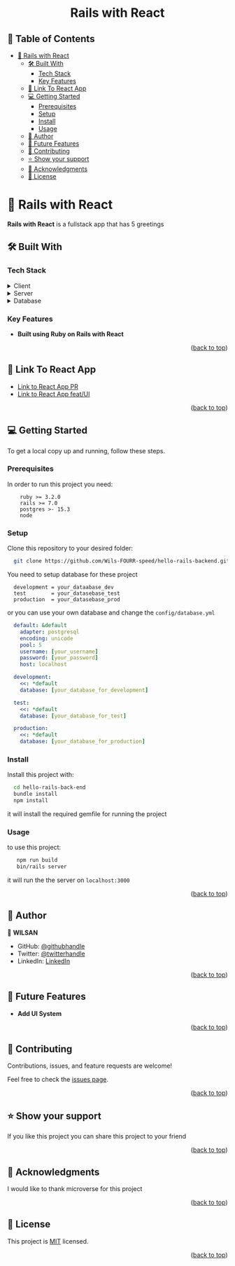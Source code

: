<a name="readme-top"></a>

<div align="center">

  <h1><b>Rails with React</b></h1>

</div>

<!-- TABLE OF CONTENTS -->

## 📗 Table of Contents

- [📖 Rails with React ](#-rails-with-react-)
  - [🛠 Built With ](#-built-with-)
    - [Tech Stack ](#tech-stack-)
    - [Key Features ](#key-features-)
  - [🚀 Link To React App ](#-link-to-react-app-)
  - [💻 Getting Started ](#-getting-started-)
    - [Prerequisites](#prerequisites)
    - [Setup](#setup)
    - [Install](#install)
    - [Usage](#usage)
  - [👥 Author ](#-author-)
  - [🔭 Future Features ](#-future-features-)
  - [🤝 Contributing ](#-contributing-)
  - [⭐️ Show your support ](#️-show-your-support-)
  - [🙏 Acknowledgments ](#-acknowledgments-)
  - [📝 License ](#-license-)

<!-- PROJECT DESCRIPTION -->

# 📖 Rails with React <a name="about-project"></a>

**Rails with React** is a fullstack app that has 5 greetings
## 🛠 Built With <a name="built-with"></a>

### Tech Stack <a name="tech-stack"></a>

<details>
  <summary>Client</summary>
    <li><a href="https://reactjs.org/">React</a></li>
</details>
<details>
  <summary>Server</summary>
    <li><a href="https://www.ruby-lang.org/en/">Ruby</a></li>
    <li><a href="https://rubyonrails.org/">Rails</a></li>
</details>
<details>
  <summary>Database</summary>
    <li><a href="https://www.postgresql.org/">Postgres</a></li>
</details>

<!-- Features -->

### Key Features <a name="key-features"></a>

- **Built using Ruby on Rails with React**

<p align="right">(<a href="#readme-top">back to top</a>)</p>


## 🚀 Link To React App <a name="live-demo"></a>

- [Link to React App PR](https://github.com/Wils-FOURR-speed/hello-react-frontend/pull/1)
- [Link to React App feat/UI](https://github.com/Wils-FOURR-speed/hello-react-frontend/tree/feature/UI)

<p align="right">(<a href="#readme-top">back to top</a>)</p>

<!-- GETTING STARTED -->

## 💻 Getting Started <a name="getting-started"></a>

To get a local copy up and running, follow these steps.

### Prerequisites

In order to run this project you need:

```
    ruby >= 3.2.0
    rails >= 7.0
    postgres >- 15.3
    node
```

### Setup

Clone this repository to your desired folder:

```bash
  git clone https://github.com/Wils-FOURR-speed/hello-rails-backend.git
```

You need to setup database for these project

```
  development = your_dataabase_dev
  test        = your_datasebase_test
  production  = your_datasebase_prod
```

or you can use your own database and change the ```config/database.yml```

```yml
  default: &default
    adapter: postgresql
    encoding: unicode
    pool: 5
    username: [your_username]
    password: [your_password]
    host: localhost

  development:
    <<: *default
    database: [your_database_for_development]

  test:
    <<: *default
    database: [your_database_for_test]

  production:
    <<: *default
    database: [your_database_for_production]
```

### Install

Install this project with:

```bash
  cd hello-rails-back-end
  bundle install
  npm install
```

it will install the required gemfile for running the project

### Usage

to use this project:

```bash
   npm run build
   bin/rails server
```

it will run the the server on ```localhost:3000```


<p align="right">(<a href="#readme-top">back to top</a>)</p>


## 👥 Author <a name="author"></a>

👤 **WILSAN**
- GitHub: [@githubhandle](https://github.com/Wils-FOURR-speed)
- Twitter: [@twitterhandle](https://twitter.com/WFourrspeed)
- LinkedIn: [LinkedIn](https://www.linkedin.com/in/nji-wilsan-ndenge-47b7a826a/)



<p align="right">(<a href="#readme-top">back to top</a>)</p>

<!-- FUTURE FEATURES -->

## 🔭 Future Features <a name="future-features"></a>

- **Add UI System**


<p align="right">(<a href="#readme-top">back to top</a>)</p>

<!-- CONTRIBUTING -->

## 🤝 Contributing <a name="contributing"></a>

Contributions, issues, and feature requests are welcome!

Feel free to check the [issues page](https://github.com/Wils-FOURR-speed/hello-rails-backend/issues).

<p align="right">(<a href="#readme-top">back to top</a>)</p>

<!-- SUPPORT -->

## ⭐️ Show your support <a name="support"></a>

If you like this project you can share this project to your friend

<p align="right">(<a href="#readme-top">back to top</a>)</p>

<!-- ACKNOWLEDGEMENTS -->

## 🙏 Acknowledgments <a name="acknowledgements"></a>

I would like to thank microverse for this project

<p align="right">(<a href="#readme-top">back to top</a>)</p>

<!-- LICENSE -->

## 📝 License <a name="license"></a>

This project is [MIT](./LICENSE) licensed.

<p align="right">(<a href="#readme-top">back to top</a>)</p>
